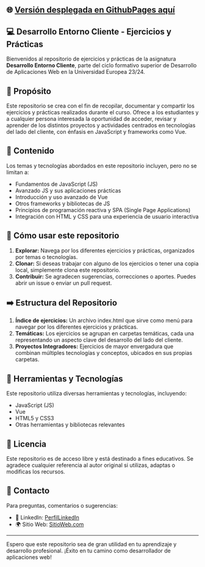 ## 🌐 [Versión desplegada en GithubPages aquí](https://josema294.github.io/Entorno-cliente-DAW/) 

## 💻 Desarrollo Entorno Cliente - Ejercicios y Prácticas

Bienvenidos al repositorio de ejercicios y prácticas de la asignatura **Desarrollo Entorno Cliente**, parte del ciclo formativo superior de Desarrollo de Aplicaciones Web en la Universidad Europea 23/24.

## 📌 Propósito

Este repositorio se crea con el fin de recopilar, documentar y compartir los ejercicios y prácticas realizados durante el curso. Ofrece a los estudiantes y a cualquier persona interesada la oportunidad de acceder, revisar y aprender de los distintos proyectos y actividades centrados en tecnologías del lado del cliente, con énfasis en JavaScript y frameworks como Vue.

## 📘 Contenido

Los temas y tecnologías abordados en este repositorio incluyen, pero no se limitan a:

- Fundamentos de JavaScript (JS)
- Avanzado JS y sus aplicaciones prácticas
- Introducción y uso avanzado de Vue
- Otros frameworks y bibliotecas de JS
- Principios de programación reactiva y SPA (Single Page Applications)
- Integración con HTML y CSS para una experiencia de usuario interactiva

## 🚀 Cómo usar este repositorio

1. **Explorar:** Navega por los diferentes ejercicios y prácticas, organizados por temas o tecnologías.
2. **Clonar:** Si deseas trabajar con alguno de los ejercicios o tener una copia local, simplemente clona este repositorio.
3. **Contribuir:** Se agradecen sugerencias, correcciones o aportes. Puedes abrir un issue o enviar un pull request.

## ➡️ Estructura del Repositorio

1. **Índice de ejercicios:** Un archivo index.html que sirve como menú para navegar por los diferentes ejercicios y prácticas.
2. **Temáticas:** Los ejercicios se agrupan en carpetas temáticas, cada una representando un aspecto clave del desarrollo del lado del cliente.
3. **Proyectos Integradores:** Ejercicios de mayor envergadura que combinan múltiples tecnologías y conceptos, ubicados en sus propias carpetas.

## 🤖 Herramientas y Tecnologías

Este repositorio utiliza diversas herramientas y tecnologías, incluyendo:

- JavaScript (JS)
- Vue
- HTML5 y CSS3
- Otras herramientas y bibliotecas relevantes

## 📄 Licencia

Este repositorio es de acceso libre y está destinado a fines educativos. Se agradece cualquier referencia al autor original si utilizas, adaptas o modificas los recursos.

## 🤝 Contacto

Para preguntas, comentarios o sugerencias:

- 💼 LinkedIn: [PerfilLinkedIn](https://www.linkedin.com/in/jose-maria-aranguren-080a70b3/)
- 🌍 Sitio Web: [SitioWeb.com](https://jmaranguren.work/)

---

Espero que este repositorio sea de gran utilidad en tu aprendizaje y desarrollo profesional. ¡Éxito en tu camino como desarrollador de aplicaciones web!
